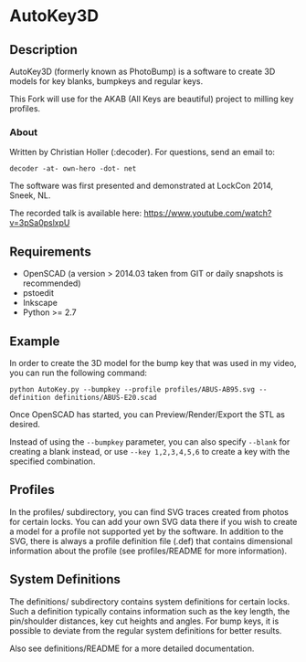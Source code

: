 # AutoKey3D

## Description

AutoKey3D (formerly known as PhotoBump) is a software to create 3D models for
key blanks, bumpkeys and regular keys.

This Fork will use for the AKAB (All Keys are beautiful) project to milling key profiles.

### About

Written by Christian Holler (:decoder). For questions, send an email to:

`decoder -at- own-hero -dot- net`

The software was first presented and demonstrated at LockCon 2014, Sneek, NL.

The recorded talk is available here: https://www.youtube.com/watch?v=3pSa0pslxpU

## Requirements

* OpenSCAD (a version > 2014.03 taken from GIT or daily snapshots is recommended)
* pstoedit
* Inkscape
* Python >= 2.7

## Example

In order to create the 3D model for the bump key that was used in my video,
you can run the following command:

`python AutoKey.py --bumpkey --profile profiles/ABUS-AB95.svg --definition definitions/ABUS-E20.scad`

Once OpenSCAD has started, you can Preview/Render/Export the STL as desired.

Instead of using the `--bumpkey` parameter, you can also specify `--blank` for
creating a blank instead, or use `--key 1,2,3,4,5,6` to create a key with
the specified combination.

## Profiles

In the profiles/ subdirectory, you can find SVG traces created from photos for
certain locks. You can add your own SVG data there if you wish to create a
model for a profile not supported yet by the software. In addition to the SVG,
there is always a profile definition file (.def) that contains dimensional
information about the profile (see profiles/README for more information).

## System Definitions

The definitions/ subdirectory contains system definitions for certain locks.
Such a definition typically contains information such as the key length, the
pin/shoulder distances, key cut heights and angles. For bump keys, it is
possible to deviate from the regular system definitions for better results.

Also see definitions/README for a more detailed documentation.
